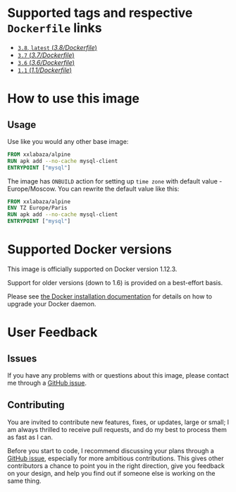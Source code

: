 
# Supported tags and respective `Dockerfile` links

- [`3.8`, `latest` (*3.8/Dockerfile*)](https://github.com/xxlabaza/alpine/blob/master/Dockerfile)
- [`3.7` (*3.7/Dockerfile*)](https://github.com/xxlabaza/alpine/blob/8b985cf87eba2d4e381a37c69ede81df26aacfd6/Dockerfile)
- [`3.6` (*3.6/Dockerfile*)](https://github.com/xxlabaza/alpine/blob/31f34c435191ceb67c799d099d6d61598cb2785d/Dockerfile)
- [`1.1` (*1.1/Dockerfile*)](https://github.com/xxlabaza/alpine/blob/4c4205550c4a9b004bc1c3ed85403e9f0a9f122c/Dockerfile)

# How to use this image

## Usage

Use like you would any other base image:

```dockerfile
FROM xxlabaza/alpine
RUN apk add --no-cache mysql-client
ENTRYPOINT ["mysql"]
```

The image has `ONBUILD` action for setting up `time zone` with default value - Europe/Moscow. You can rewrite the default value like this:

```dockerfile
FROM xxlabaza/alpine
ENV TZ Europe/Paris
RUN apk add --no-cache mysql-client
ENTRYPOINT ["mysql"]
```

# Supported Docker versions

This image is officially supported on Docker version 1.12.3.

Support for older versions (down to 1.6) is provided on a best-effort basis.

Please see [the Docker installation documentation](https://docs.docker.com/installation/) for details on how to upgrade your Docker daemon.

# User Feedback

## Issues

If you have any problems with or questions about this image, please contact me through a [GitHub issue](https://github.com/xxlabaza/alpine/issues).

## Contributing

You are invited to contribute new features, fixes, or updates, large or small; I am always thrilled to receive pull requests, and do my best to process them as fast as I can.

Before you start to code, I recommend discussing your plans through a [GitHub issue](https://github.com/xxlabaza/alpine/issues), especially for more ambitious contributions. This gives other contributors a chance to point you in the right direction, give you feedback on your design, and help you find out if someone else is working on the same thing.
